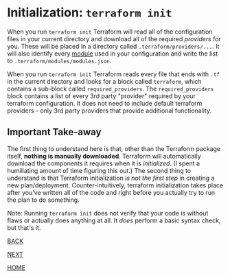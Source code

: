 # Initialization: `terraform init`
When you run `terraform init` Terraform will read all of the configuration files in your current directory and download all of the required *providers* for you. These will be placed in a directory called `.terraform/providers/...`. It will also identify every [module](https://www.terraform.io/docs/glossary#module) used in your configuration and write the list to `.terraform/modules/modules.json`.

When you run `terraform init` Terraform reads every file that ends with `.tf` in the current directory and looks for a block called  `terraform`, which contains a sub-block called `required_providers`. The `required_providers` block contains a list of every 3rd party "provider" required by your terraform configuration. It does not need to include default terraform providers - only 3rd party providers that provide additional functionality.

## Important Take-away
The first thing to understand here is that, other than the Terraform package itself, **nothing is manually downloaded**. Terraform will automatically download the components it requires when it is *initialized*. (I spent a humiliating amount of time figuring this out.) The second thing to understand is that Terraform initialization *is not the first step* in creating a new plan/deployment. Counter-intuitively, terraform initialization takes place after you've written all of the code and right before you actually try to run the plan to do something. 

Note: Running `terraform init` does not verify that your code is without flaws or actually does anything at all. It *does* perform a basic syntax check, but that's it.

[BACK](https://github.com/jessed/guides/blob/main/Terraform/Variables.md)

[NEXT](https://github.com/jessed/guides/blob/main/Terraform/Execution.md)

[HOME](https://github.com/jessed/guides/blob/main/Terraform/README.md)
